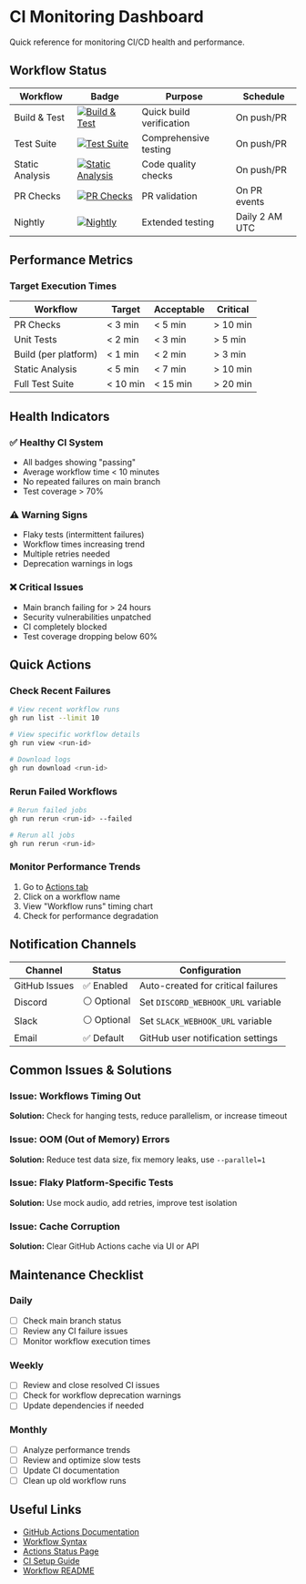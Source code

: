 # CI Monitoring Dashboard

Quick reference for monitoring CI/CD health and performance.

## Workflow Status

| Workflow | Badge | Purpose | Schedule |
|----------|-------|---------|----------|
| Build & Test | [![Build & Test](https://github.com/dgnsrekt/glow-tts/actions/workflows/build.yml/badge.svg)](https://github.com/dgnsrekt/glow-tts/actions/workflows/build.yml) | Quick build verification | On push/PR |
| Test Suite | [![Test Suite](https://github.com/dgnsrekt/glow-tts/actions/workflows/test.yml/badge.svg)](https://github.com/dgnsrekt/glow-tts/actions/workflows/test.yml) | Comprehensive testing | On push/PR |
| Static Analysis | [![Static Analysis](https://github.com/dgnsrekt/glow-tts/actions/workflows/static-analysis.yml/badge.svg)](https://github.com/dgnsrekt/glow-tts/actions/workflows/static-analysis.yml) | Code quality checks | On push/PR |
| PR Checks | [![PR Checks](https://github.com/dgnsrekt/glow-tts/actions/workflows/pr.yml/badge.svg)](https://github.com/dgnsrekt/glow-tts/actions/workflows/pr.yml) | PR validation | On PR events |
| Nightly | [![Nightly](https://github.com/dgnsrekt/glow-tts/actions/workflows/nightly.yml/badge.svg)](https://github.com/dgnsrekt/glow-tts/actions/workflows/nightly.yml) | Extended testing | Daily 2 AM UTC |

## Performance Metrics

### Target Execution Times

| Workflow | Target | Acceptable | Critical |
|----------|--------|------------|----------|
| PR Checks | < 3 min | < 5 min | > 10 min |
| Unit Tests | < 2 min | < 3 min | > 5 min |
| Build (per platform) | < 1 min | < 2 min | > 3 min |
| Static Analysis | < 5 min | < 7 min | > 10 min |
| Full Test Suite | < 10 min | < 15 min | > 20 min |

## Health Indicators

### ✅ Healthy CI System
- All badges showing "passing"
- Average workflow time < 10 minutes
- No repeated failures on main branch
- Test coverage > 70%

### ⚠️ Warning Signs
- Flaky tests (intermittent failures)
- Workflow times increasing trend
- Multiple retries needed
- Deprecation warnings in logs

### ❌ Critical Issues
- Main branch failing for > 24 hours
- Security vulnerabilities unpatched
- CI completely blocked
- Test coverage dropping below 60%

## Quick Actions

### Check Recent Failures
```bash
# View recent workflow runs
gh run list --limit 10

# View specific workflow details
gh run view <run-id>

# Download logs
gh run download <run-id>
```

### Rerun Failed Workflows
```bash
# Rerun failed jobs
gh run rerun <run-id> --failed

# Rerun all jobs
gh run rerun <run-id>
```

### Monitor Performance Trends
1. Go to [Actions tab](https://github.com/dgnsrekt/glow-tts/actions)
2. Click on a workflow name
3. View "Workflow runs" timing chart
4. Check for performance degradation

## Notification Channels

| Channel | Status | Configuration |
|---------|--------|---------------|
| GitHub Issues | ✅ Enabled | Auto-created for critical failures |
| Discord | ⚪ Optional | Set `DISCORD_WEBHOOK_URL` variable |
| Slack | ⚪ Optional | Set `SLACK_WEBHOOK_URL` variable |
| Email | ✅ Default | GitHub user notification settings |

## Common Issues & Solutions

### Issue: Workflows Timing Out
**Solution:** Check for hanging tests, reduce parallelism, or increase timeout

### Issue: OOM (Out of Memory) Errors
**Solution:** Reduce test data size, fix memory leaks, use `--parallel=1`

### Issue: Flaky Platform-Specific Tests
**Solution:** Use mock audio, add retries, improve test isolation

### Issue: Cache Corruption
**Solution:** Clear GitHub Actions cache via UI or API

## Maintenance Checklist

### Daily
- [ ] Check main branch status
- [ ] Review any CI failure issues
- [ ] Monitor workflow execution times

### Weekly
- [ ] Review and close resolved CI issues
- [ ] Check for workflow deprecation warnings
- [ ] Update dependencies if needed

### Monthly
- [ ] Analyze performance trends
- [ ] Review and optimize slow tests
- [ ] Update CI documentation
- [ ] Clean up old workflow runs

## Useful Links

- [GitHub Actions Documentation](https://docs.github.com/en/actions)
- [Workflow Syntax](https://docs.github.com/en/actions/reference/workflow-syntax-for-github-actions)
- [Actions Status Page](https://www.githubstatus.com/)
- [CI Setup Guide](CI_SETUP.md)
- [Workflow README](.github/workflows/README.md)